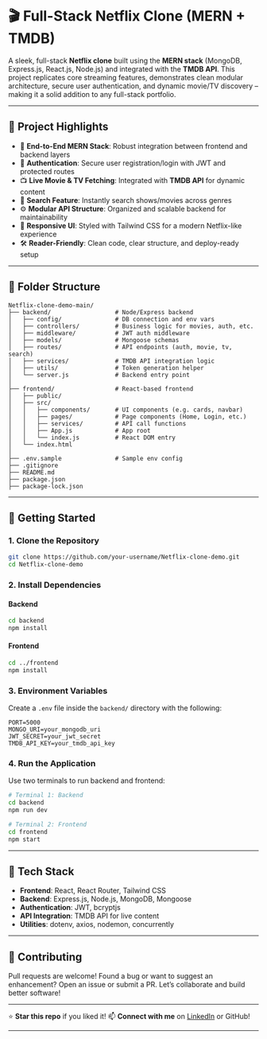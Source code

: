 
# 🎬 Full-Stack Netflix Clone (MERN + TMDB)

A sleek, full-stack **Netflix clone** built using the **MERN stack** (MongoDB, Express.js, React.js, Node.js) and integrated with the **TMDB API**. This project replicates core streaming features, demonstrates clean modular architecture, secure user authentication, and dynamic movie/TV discovery – making it a solid addition to any full-stack portfolio.

---

## 📌 Project Highlights

- 🧩 **End-to-End MERN Stack**: Robust integration between frontend and backend layers
- 🔐 **Authentication**: Secure user registration/login with JWT and protected routes
- 📺 **Live Movie & TV Fetching**: Integrated with **TMDB API** for dynamic content
- 🧭 **Search Feature**: Instantly search shows/movies across genres
- ⚙️ **Modular API Structure**: Organized and scalable backend for maintainability
- 💅 **Responsive UI**: Styled with Tailwind CSS for a modern Netflix-like experience
- 🛠️ **Reader-Friendly**: Clean code, clear structure, and deploy-ready setup

---

## 📁 Folder Structure

```text
Netflix-clone-demo-main/
├── backend/                  # Node/Express backend
│   ├── config/               # DB connection and env vars
│   ├── controllers/          # Business logic for movies, auth, etc.
│   ├── middleware/           # JWT auth middleware
│   ├── models/               # Mongoose schemas
│   ├── routes/               # API endpoints (auth, movie, tv, search)
│   ├── services/             # TMDB API integration logic
│   ├── utils/                # Token generation helper
│   └── server.js             # Backend entry point
│
├── frontend/                 # React-based frontend
│   ├── public/
│   ├── src/
│   │   ├── components/       # UI components (e.g. cards, navbar)
│   │   ├── pages/            # Page components (Home, Login, etc.)
│   │   ├── services/         # API call functions
│   │   ├── App.js            # App root
│   │   └── index.js          # React DOM entry
│   └── index.html
│
├── .env.sample               # Sample env config
├── .gitignore
├── README.md
├── package.json
├── package-lock.json
````

---

## 🚀 Getting Started

### 1. Clone the Repository

```bash
git clone https://github.com/your-username/Netflix-clone-demo.git
cd Netflix-clone-demo
```

### 2. Install Dependencies

#### Backend

```bash
cd backend
npm install
```

#### Frontend

```bash
cd ../frontend
npm install
```

### 3. Environment Variables

Create a `.env` file inside the `backend/` directory with the following:

```env
PORT=5000
MONGO_URI=your_mongodb_uri
JWT_SECRET=your_jwt_secret
TMDB_API_KEY=your_tmdb_api_key
```

### 4. Run the Application

Use two terminals to run backend and frontend:

```bash
# Terminal 1: Backend
cd backend
npm run dev
```

```bash
# Terminal 2: Frontend
cd frontend
npm start
```

---

## 🧩 Tech Stack

* **Frontend**: React, React Router, Tailwind CSS
* **Backend**: Express.js, Node.js, MongoDB, Mongoose
* **Authentication**: JWT, bcryptjs
* **API Integration**: TMDB API for live content
* **Utilities**: dotenv, axios, nodemon, concurrently

---

## 📣 Contributing

Pull requests are welcome! Found a bug or want to suggest an enhancement? Open an issue or submit a PR. Let’s collaborate and build better software!

---

⭐ **Star this repo** if you liked it!
📫 **Connect with me** on [LinkedIn](https://www.linkedin.com/in/soham-d1758) or GitHub!

---
